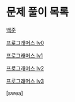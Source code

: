# 문제 풀이 목록

[백준]()


[프로그래머스 lv0](https://github.com/SeungjunNA/coding-test/tree/master/src/programmers_lv0)


[프로그래머스 lv1](https://github.com/SeungjunNA/coding-test/tree/master/src/programmers_lv1)


[프로그래머스 lv2](https://github.com/SeungjunNA/coding-test/tree/master/src/programmers_lv2)


[프로그래머스 lv3](https://github.com/SeungjunNA/coding-test/tree/master/src/programmers_lv3)


[swea]
